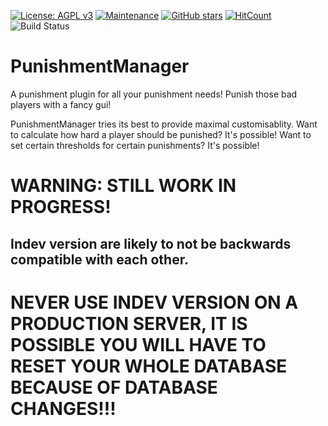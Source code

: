 [![License: AGPL v3](https://img.shields.io/badge/License-AGPL%20v3-blue.svg)](https://www.gnu.org/licenses/agpl-3.0) [![Maintenance](https://img.shields.io/badge/Maintained%3F-yes-green.svg)](https://GitHub.com/ModerationManager/PunishmentManager/graphs/commit-activity)    [![GitHub stars](https://img.shields.io/github/stars/ModerationManager/PunishmentManager.svg?style=social&label=Star&maxAge=2592000)](https://GitHub.com/ModerationManager/PunishmentManager/stargazers/)   [![HitCount](http://hits.dwyl.com/ModerationManager/PunishmentManager.svg)](http://hits.dwyl.com/ModerationManager/PunishmentManager)   ![Build Status](https://travis-ci.com/ModerationManager/PunishmentManager.svg?branch=master)
# PunishmentManager
A punishment plugin for all your punishment needs! Punish those bad players with a fancy gui!

PunishmentManager tries its best to provide maximal customisablity. Want to calculate how hard a player should be punished? It's possible! Want to set certain thresholds for certain punishments? It's possible!

# WARNING: STILL WORK IN PROGRESS! 
## Indev version are likely to not be backwards compatible with each other.
# NEVER USE INDEV VERSION ON A PRODUCTION SERVER, IT IS POSSIBLE YOU WILL HAVE TO RESET YOUR WHOLE DATABASE BECAUSE OF DATABASE CHANGES!!!
